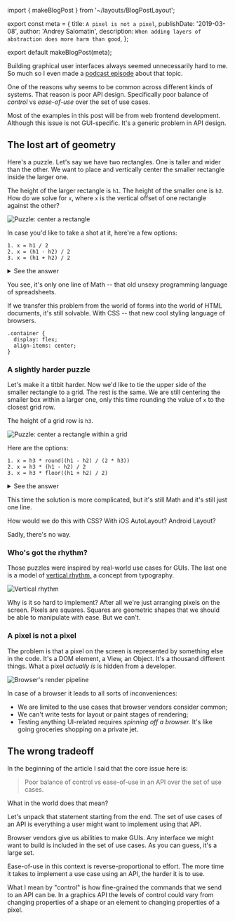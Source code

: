 import { makeBlogPost } from '~/layouts/BlogPostLayout';

export const meta = {
  title: `A pixel is not a pixel`,
  publishDate: '2019-03-08',
  author: 'Andrey Salomatin',
  description:
    `When adding layers of abstraction does more harm than good`,
};

export default makeBlogPost(meta);

Building graphical user interfaces always seemed unnecessarily hard to me.
So much so I even made a [podcast episode][code-ui-ep] about that topic.

One of the reasons why seems to be common across different kinds of
systems. That reason is poor API design. Specifically poor balance of
*control* vs *ease-of-use* over the set of use cases.

Most of the examples in this post will be from web frontend development.
Although this issue is not GUI-specific. It's a generic problem in API
design.


## The lost art of geometry

Here's a puzzle. Let's say we have two rectangles. One is taller and wider
than the other. We want to place and vertically center the smaller
rectangle inside the larger one.

The height of the larger rectangle is `h1`. The height of the smaller one
is `h2`. How do we solve for `x`, where `x` is the vertical offset of one
rectangle against the other?

![Puzzle: center a rectangle][img-ex1]

In case you'd like to take a shot at it, here're a few options:

```
1. x = h1 / 2
2. x = (h1 - h2) / 2
3. x = (h1 + h2) / 2
```

<details>
<summary>See the answer</summary>

The answer is:

```
2. x = (h1 - h2) / 2
```

</details>

You see, it's only one line of Math -- that old unsexy programming language
of spreadsheets.

If we transfer this problem from the world of forms into the world of HTML
documents, it's still solvable. With CSS -- that new cool styling language
of browsers.

```
.container {
  display: flex;
  align-items: center;
}
```


### A slightly harder puzzle

Let's make it a titbit harder. Now we'd like to tie the upper side of the
smaller rectangle to a grid. The rest is the same. We are still centering
the smaller box within a larger one, only this time rounding the value of
`x` to the closest grid row.

The height of a grid row is `h3`.

![Puzzle: center a rectangle within a grid][img-ex2]

Here are the options:

```
1. x = h3 * round((h1 - h2) / (2 * h3))
2. x = h3 * (h1 - h2) / 2
3. x = h3 * floor((h1 + h2) / 2)
```

<details>
<summary>See the answer</summary>

The answer is:

```
1. x = h3 * round((h1 - h2) / (2 * h3))
```

</details>

This time the solution is more complicated, but it's still Math and it's
still just one line.

How would we do this with CSS? With iOS AutoLayout? Android Layout?

Sadly, there's no way.

### Who's got the rhythm?

Those puzzles were inspired by real-world use cases for GUIs. The last
one is a model of [vertical rhythm,][vert-rhythm] a concept from
typography.

![Vertical rhythm][img-vert-rhythm]

Why is it so hard to implement? After all we're just arranging pixels on
the screen. Pixels are squares. Squares are geometric shapes that we
should be able to manipulate with ease. But we can't.

### A pixel is not a pixel

The problem is that a pixel on the screen is represented by something else
in the code. It's a DOM element, a View, an Object. It's a thousand
different things. What a pixel *actually is* is hidden from a developer.

![Browser's render pipeline][img-render-pipeline]

In case of a browser it leads to all sorts of inconveniences:

* We are limited to the use cases that browser vendors consider
  common;
* We can't write tests for layout or paint stages of rendering;
* Testing anything UI-related requires *spinning off a browser.* It's like
  going groceries shopping on a private jet.

<!--
> All problems in computer science can be solved by another level of
> indirection... Except for the problem of too many layers of indirection.
>
> – [David Wheeler](https://en.wikipedia.org/wiki/David_Wheeler_%28computer_scientist%29)
-->

## The wrong tradeoff

In the beginning of the article I said that the core issue here is:

> Poor balance of control vs ease-of-use in an API over the set of use
> cases.

What in the world does that mean?

Let's unpack that statement starting from the end. The set of use cases of
an API is everything a user might want to implement using that API.

Browser vendors give us abilities to make GUIs. Any interface we might
want to build is included in the set of use cases. As you can guess, it's
a large set.

Ease-of-use in this context is reverse-proportional to effort. The more
time it takes to implement a use case using an API, the harder it is to
use.

What I mean by "control" is how fine-grained the commands that we send to
an API can be. In a graphics API the levels of control could vary from
changing properties of a shape or an element to changing properties of a
pixel.

[code-ui-ep]:https://todo
[vert-rhythm]:https://todo

[img-ex1]:/static/blog/pixel/ex1.tiff
[img-ex2]:/static/blog/pixel/ex2.tiff
[img-vert-rhythm]:/static/blog/pixel/vertical-rhythm.png
[img-render-pipeline]:/static/blog/pixel/render-pipeline.png
